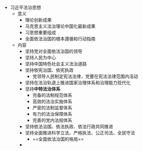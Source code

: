 - 习近平法治思想
	- 意义
		- 理论创新成果
		- 马克思主义法治理论中国化最新成果
		- 习思想重要组成
		- 全面依法治国的根本遵循和行动指南
	- 内容
		- 坚持党对全面依法治国的领导
		- 坚持人民为中心
		- 坚持中国特色社会主义法治道路
		- 坚持依宪治国、依宪执政
			- 党领导人民制定宪法法律，党要在宪法法律范围内活动
		- 坚持在法治轨道上推进国家治理体系和治理能力现代化
		- 坚持**中特法治体系**
			- 完备的法制规范体系
			- 高效的法治实施体系
			- 严密的法制监督体系
			- 有力的法治保障体系
			- 完善的党内法规体系
		- 坚持依法治国、依法执政、依法行政共同推进
		- 坚持全面推进科学立法、严格执法、公正司法、全民守法
			- ==全面依法治国的格局==
		-